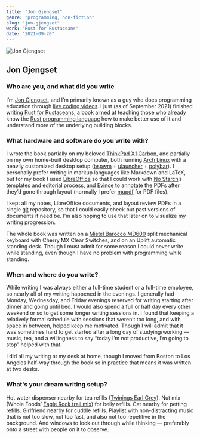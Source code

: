 ```yaml
---
title: "Jon Gjengset"
genre: "programming, non-fiction"
slug: "jon-gjengset"
work: "Rust for Rustaceans"
date: "2021-09-20"
---
```


<img alt="Jon Gjengset" src="/interview-photos/jon-gjengset.jpg" class="author-image"/>

## Jon Gjengset

### Who are you, and what did you write

I’m [Jon Gjengset](https://thesquareplanet.com/), and I’m primarily known as a guy who does programming education through [live coding videos](https://www.youtube.com/c/JonGjengset). I just (as of September 2021) finished writing [Rust for Rustaceans](https://nostarch.com/rust-rustaceans), a book aimed at teaching those who already know the [Rust programming language](https://www.rust-lang.org/) how to make better use of it and understand more of the underlying building blocks.

### What hardware and software do you write with?

I wrote the book partially on my beloved [ThinkPad X1 Carbon](https://www.lenovo.com/us/en/d/thinkpad-x1-carbon/), and partially on my own home-built desktop computer, both running [Arch Linux](https://archlinux.org/) with a heavily customized desktop setup ([bspwm](https://github.com/baskerville/bspwm) + [ulauncher](https://github.com/Ulauncher/Ulauncher/) + [polybar](https://github.com/polybar/polybar/)). I personally prefer writing in markup languages like Markdown and LaTeX, but for my book I used [LibreOffice](https://www.libreoffice.org/) so that I could work with [No Starch](https://nostarch.com/writeforus)’s templates and editorial process, and [Evince](https://wiki.gnome.org/Apps/Evince) to annotate the PDFs after they’d gone through layout (normally I prefer [mupdf](https://mupdf.com/) for PDF files).

I kept all my notes, LibreOffice documents, and layout review PDFs in a single [git](https://git-scm.com/) repository, so that I could easily check out past versions of documents if need be. I’m also hoping to use that later on to visualize my writing progression.

The whole book was written on a [Mistel Barocco MD600](https://mistelkeyboard.com/products/403141daeeeeb8dc68707c70cd07de48) split mechanical keyboard with Cherry MX Clear Switches, and on an Uplift automatic standing desk. Though I must admit for some reason I could never write while standing, even though I have no problem with programming while standing.

### When and where do you write?

While writing I was always either a full-time student or a full-time employee, so nearly all of my writing happened in the evenings. I generally had Monday, Wednesday, and Friday evenings reserved for writing starting after dinner and going until bed. I would also spend a full or half day every other weekend or so to get some longer writing sessions in. I found that keeping a relatively formal schedule with sessions that weren’t too long, and with space in between, helped keep me motivated. Though I will admit that it was sometimes hard to get started after a long day of studying/working — music, tea, and a willingness to say “today I’m not productive, I’m going to stop” helped with that.

I did all my writing at my desk at home, though I moved from Boston to Los Angeles half-way through the book so in practice that means it was written at two desks.

### What's your dream writing setup?

Hot water dispenser nearby for tea refills ([Twinings Earl Grey](https://twiningsusa.com/products/earl-grey)). Nut mix (Whole Foods’ [Eagle Rock trail mix](https://smile.amazon.com/365-Whole-Foods-Market-Organic/dp/B086HMBTT8/)) for belly refills. Cat nearby for petting refills. Girlfriend nearby for cuddle refills. Playlist with non-distracting music that is not too slow, not too fast, and also not too repetitive in the background. And windows to look out through while thinking — preferably onto a street with people on it to observe.